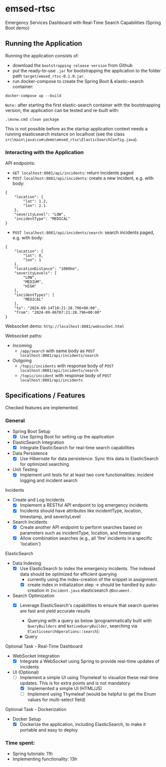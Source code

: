 # emsed-rtsc

Emergency Services Dashboard with Real-Time Search Capabilities (Spring Boot demo)

## Running the Application

Running the application consists of:
- download the `bootstrapping release version` from Github
- put the ready-to-use `.jar` for bootstrapping the application to the folder path `target/emsed_rtsc-0.1.0.jar`.
- run docker-compose to create the Spring Boot & elastic-search container:
```
docker-compose up --build
```

`Note:` after starting the first elastic-search container with the bootstrapping version, the application can be tested and re-built with:

```
.\mvnw.cmd clean package
```

This is not possible before as the startup application context needs a running elasticsearch instance on localhost (see the class `src\main\java\com\demo\emsed_rtsc\ElasticSearchConfig.java`).

### Interacting with the Application

API endpoints:
- `GET localhost:8081/api/incidents`: return incidents paged
- `POST localhost:8081/api/incidents`: create a new incident, e.g. with body:
```
{
    "location": {
        "lat": 1.2,
        "lon": 2.1
    },
    "severityLevel": "LOW",
    "incidentType": "MEDICAL"
}
```
- `POST localhost:8081/api/incidents/search`: search incidents paged, e.g. with body:
```
{
    "location": {
        "lat": 0,
        "lon": 1
    },
    "locationDistance": "1000km",
    "severityLevels": [
        "LOW",
        "MEDIUM",
        "HIGH"
    ],
    "incidentTypes": [
        "MEDICAL"
    ],
    "to": "2024-09-14T10:21:28.796+00:00",
    "from": "2024-09-06T07:21:28.796+00:00"
}
```

Websocket demo: `http://localhost:8081/websocket.html`

Websocket paths:
- Incoming
  - `/app/search` with same body as `POST localhost:8081/api/incidents/search`
- Outgoing
  - `/topic/incidents` with response body of `POST localhost:8081/api/incidents/search`
  - `/topic/incident` with response body of `POST localhost:8081/api/incidents`

## Specifications / Features

Checked features are implemented.

### General
- Spring Boot Setup
  - [x] Use Spring Boot for setting up the application
- ElasticSearch Integration
  - [x] Integrate ElasticSearch for real-time search capabilities
- Data Persistence
  - [x] Use Hibernate for data persistence. Sync this data to ElasticSearch for optimized searching
- Unit Testing
  - [x] Implement unit tests for at least two core functionalities: incident logging and incident search

Incidents
- Create and Log Incidents
  - [x] Implement a RESTful API endpoint to log emergency incidents
  - [x] Incidents should have attributes like incidentType, location, timestamp, and severityLevel
- Search Incidents        
  - [x] Create another API endpoint to perform searches based on parameters such as incidentType, location, and timestamp  
  - [x] Allow combination searches (e.g., all 'fire' incidents in a specific 'location')

ElasticSearch
- Data Indexing
  - [x] Use ElasticSearch to index the emergency incidents. The indexed data should be optimized for efficient querying
    - currently using the index-creation of the snippet in assignment.
    - [x] create index in initialization step -> should be handled by auto-creation in `Incident.java` elasticsearch `@Document`.
- Search Optimization
  - [x] Leverage ElasticSearch's capabilities to ensure that search queries are fast and yield accurate results
    - Querying with a query as below (programmatically built with `QueryBuilders` and `NativeQueryBuilder`, searching via `ElasticsearchOperations::search`):
    <details>
    <summary>Query</summary>

    ```
    {
      "query": {
          "bool": {
              "filter": [
                  {
                      "geo_distance": {
                          "location": {
                              "lat": 0.1,
                              "lon": 1.2
                          },
                          "distance": "5km"
                      }
                  }
              ],
              "must": [
                  {
                      "range": {
                          "timestamp": {
                              "gte": "2024-09-06T10:21:28.796+00:00",
                              "lte": "2024-09-08T10:21:28.796+00:00"
                          }
                      }
                  },
                  {
                      "terms": {
                          "incidentType": [
                              "FIRE",
                              "MEDICAL"
                          ]
                      }
                  },
                  {
                      "terms": {
                          "severityLevel": [
                              "MEDIUM",
                              "HIGH"
                          ]
                      }
                  }
              ]
          }
      }
    }
    ```
    <details>

Optional Task - Real-Time Dashboard
- WebSocket Integration
  - [x] Integrate a WebSocket using Spring to provide real-time updates of incidents
- UI (Optional)
  - [ ] Implement a simple UI using Thymeleaf to visualize these real-time updates. This is for extra points and is not mandatory
    - [x] Implemented a simple UI (HTML/JS)
    - [ ] Implement using Thymeleaf (would be helpful to get the Enum values for multi-select field)

Optional Task - Dockerization
- Docker Setup
  - [x] Dockerize the application, including ElasticSearch, to make it portable and easy to deploy

### Time spent:

- Spring tutorials: 11h
- Implementing functionality: 13h
